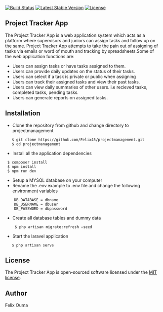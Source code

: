 
<p align="left">
<a href="https://travis-ci.org/laravel/framework"><img src="https://travis-ci.org/laravel/framework.svg" alt="Build Status"></a>
<a href="https://packagist.org/packages/laravel/framework"><img src="https://poser.pugx.org/laravel/framework/v/stable.svg" alt="Latest Stable Version"></a>
<a href="https://packagist.org/packages/laravel/framework"><img src="https://poser.pugx.org/laravel/framework/license.svg" alt="License"></a>
</p>

## Project Tracker App
The Project Tracker App is a web application system which acts as a platform where supervisors and juniors can assign tasks and follow up on the same.
Project Tracker App attempts to take the pain out of assigning of tasks via emails or word of mouth and tracking by spreadsheets.Some of the web application functions are:

- Users can assign tasks or have tasks assigned to them.
- Users can provide daily updates on the status of their tasks.
- Users can select if a task is private or public when assigning
- Users can track their assigned tasks and view their past tasks.
- Users can view daily summaries of other users. i.e recieved tasks, completed tasks, pending tasks.
- Users can generate reports on assigned tasks.

## Installation

- Clone the repository from github and change directory to projectmanagement

 ``` 
    $ git clone https://github.com/Felix45/projectmanagement.git
    $ cd projectmanagement
```
- Install all the application dependencies 
 
 ```
  $ composer install
  $ npm install
  $ npm run dev

  ````
- Setup a MYSQL database on your computer
- Rename the .env.example to  .env file and change the following environment variables

``` 
    DB_DATABASE = dbname
    DB_USERNAME = dbuser
    DB_PASSWORD = dbpassword 
```
- Create all database tables and dummy data
   
   ``` 
    $ php artisan migrate:refresh –seed

    ```

- Start the laravel application

 ```
    $ php artisan serve

 ```
## License

The Project Tracker App is open-sourced software licensed under the [MIT license](https://opensource.org/licenses/MIT).

## Author
Felix Ouma
